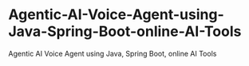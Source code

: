 # Agentic-AI-Voice-Agent-using-Java-Spring-Boot-online-AI-Tools
Agentic AI Voice Agent using Java, Spring Boot, online AI Tools
